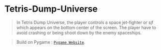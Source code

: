 # Tetris-Dump-Universe

> In Tetris Dump Universe, the player controls a space jet-fighter or sjf which appears on the bottom center of the screen.
> The player have to avoid crashing or being shoot down by the enemy spaceships.

> Build on Pygame : <a href="https://www.pygame.org/news" target="_blank">`Pygame Website`</a>.
